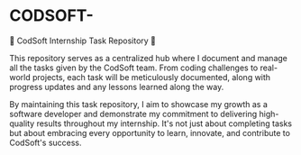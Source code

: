 # CODSOFT-
 📁 CodSoft Internship Task Repository 📁

This repository serves as a centralized hub where I document and manage all the tasks given by the CodSoft team. From coding challenges to real-world projects, each task will be meticulously documented, along with progress updates and any lessons learned along the way.

By maintaining this task repository, I aim to showcase my growth as a software developer and demonstrate my commitment to delivering high-quality results throughout my internship. It's not just about completing tasks but about embracing every opportunity to learn, innovate, and contribute to CodSoft's success.

